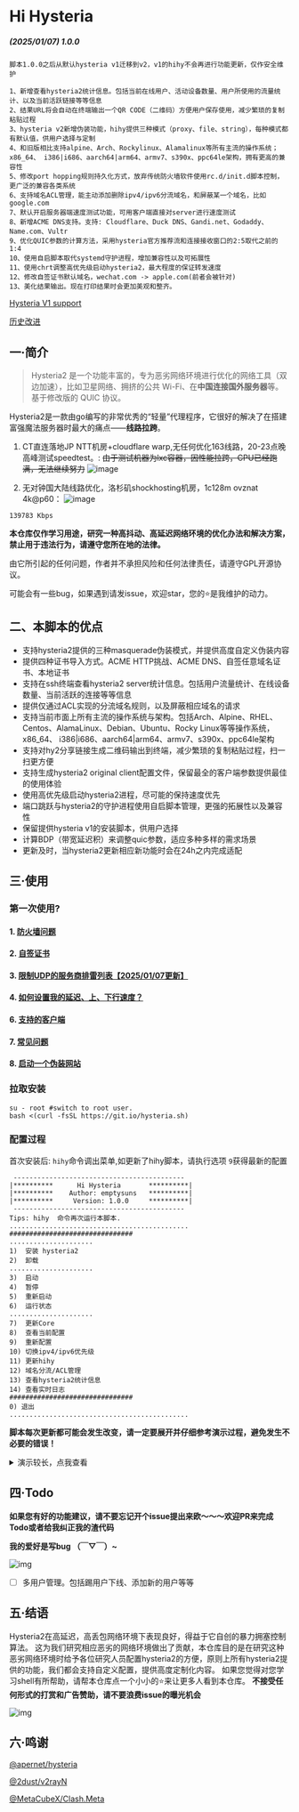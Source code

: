 # Hi Hysteria
##### (2025/01/07) 1.0.0

```
脚本1.0.0之后从默认hysteria v1迁移到v2，v1的hihy不会再进行功能更新，仅作安全维护

1、新增查看hysteria2统计信息。包括当前在线用户、活动设备数量、用户所使用的流量统计、以及当前活跃链接等等信息
2、结果URL将会自动在终端输出一个QR CODE（二维码）方便用户保存使用，减少繁琐的复制粘贴过程
3、hysteria v2新增伪装功能，hihy提供三种模式（proxy、file、string），每种模式都有默认值，供用户选择与定制
4、和旧版相比支持alpine、Arch、Rockylinux、Alamalinux等所有主流的操作系统；x86_64、 i386|i686、aarch64|arm64、armv7、s390x、ppc64le架构，拥有更高的兼容性
5、修改port hopping规则持久化方式，放弃传统防火墙软件使用rc.d/init.d脚本控制，更广泛的兼容各类系统
6、支持域名ACL管理，能主动添加删除ipv4/ipv6分流域名，和屏蔽某一个域名，比如google.com
7、默认开启服务器端速度测试功能，可用客户端直接对server进行速度测试
8、新增ACME DNS支持。支持: Cloudflare、Duck DNS、Gandi.net、Godaddy、Name.com、Vultr
9、优化QUIC参数的计算方法，采用hysteria官方推荐流和连接接收窗口的2:5取代之前的1:4
10、使用自启脚本取代systemd守护进程，增加兼容性以及可拓展性
11、使用chrt调整高优先级启动hysteria2，最大程度的保证转发速度
12、修改自签证书默认域名，wechat.com -> apple.com(前者会被针对)
13、美化结果输出。现在打印结果时会更加美观和整齐。
```
[Hysteria V1 support](https://github.com/emptysuns/Hi_Hysteria/tree/v1)

[历史改进](md/log.md)


## 一·简介

> Hysteria2 是一个功能丰富的，专为恶劣网络环境进行优化的网络工具（双边加速），比如卫星网络、拥挤的公共 Wi-Fi、在**中国连接国外服务器**等。 基于修改版的 QUIC 协议。
> 
Hysteria2是一款由go编写的非常优秀的“轻量”代理程序，它很好的解决了在搭建富强魔法服务器时最大的痛点——**线路拉跨**。

1. CT直连落地JP NTT机房+cloudflare warp,无任何优化163线路，20-23点晚高峰测试speedtest。:
~~由于测试机器为lxc容器，因性能拉跨，CPU已经跑满，无法继续努力~~
![image](imgs/speed.png)

2. 无对钟国大陆线路优化，洛杉矶shockhosting机房，1c128m ovznat 4k@p60：
![image](imgs/yt.jpg)

```
139783 Kbps
```

**本仓库仅作学习用途，研究一种高抖动、高延迟网络环境的优化办法和解决方案，禁止用于违法行为，请遵守您所在地的法律。**

由它所引起的任何问题，作者并不承担风险和任何法律责任，请遵守GPL开源协议。

可能会有一些bug，如果遇到请发issue，欢迎star，您的⭐是我维护的动力。


## 二、本脚本的优点
- 支持hysteria2提供的三种masquerade伪装模式，并提供高度自定义伪装内容
- 提供四种证书导入方式。ACME HTTP挑战、ACME DNS、自签任意域名证书、本地证书
- 支持在ssh终端查看hysteria2 server统计信息。包括用户流量统计、在线设备数量、当前活跃的连接等等信息
- 提供仅通过ACL实现的分流域名规则，以及屏蔽相应域名的请求
- 支持当前市面上所有主流的操作系统与架构。包括Arch、Alpine、RHEL、Centos、AlamaLinux、Debian、Ubuntu、Rocky Linux等等操作系统，x86_64、 i386|i686、aarch64|arm64、armv7、s390x、ppc64le架构
- 支持对hy2分享链接生成二维码输出到终端，减少繁琐的复制粘贴过程，扫一扫更方便
- 支持生成hysteria2 original client配置文件，保留最全的客户端参数提供最佳的使用体验
- 使用高优先级启动hysteria2进程，尽可能的保持速度优先
- 端口跳跃与hysteria2的守护进程使用自启脚本管理，更强的拓展性以及兼容性
- 保留提供hysteria v1的安装脚本，供用户选择
- 计算BDP（带宽延迟积）来调整quic参数，适应多种多样的需求场景
- 更新及时，当hysteria2更新相应新功能时会在24h之内完成适配

## 三·使用

### 第一次使用?

#### 1. [防火墙问题](md/firewall.md)

#### 2. [自签证书](md/certificate.md)

#### 3. [限制UDP的服务商排雷列表【2025/01/07更新】](md/blacklist.md)

#### 4. [如何设置我的延迟、上、下行速度？](md/speed.md)

#### 6. [支持的客户端](md/client.md)

#### 7. [常见问题](md/issues.md)

#### 8. [启动一个伪装网站](md/masquerade.md)

### 拉取安装

```
su - root #switch to root user.
bash <(curl -fsSL https://git.io/hysteria.sh)
```

### 配置过程

首次安装后: `hihy`命令调出菜单,如更新了hihy脚本，请执行选项 `9`获得最新的配置

```
 -------------------------------------------
|**********      Hi Hysteria       **********|
|**********    Author: emptysuns   **********|
|**********     Version: 1.0.0     **********|
 -------------------------------------------
Tips: hihy  命令再次运行本脚本.
............................................. 
############################### 
..................... 
1)  安装 hysteria2 
2)  卸载 
..................... 
3)  启动 
4)  暂停 
5)  重新启动 
6)  运行状态 
..................... 
7)  更新Core 
8)  查看当前配置 
9)  重新配置 
10) 切换ipv4/ipv6优先级 
11) 更新hihy 
12) 域名分流/ACL管理 
13) 查看hysteria2统计信息 
14) 查看实时日志 
############################### 
0) 退出 
.............................................
```

**脚本每次更新都可能会发生改变，请一定要展开并仔细参考演示过程，避免发生不必要的错误！**

<details>
  <summary>演示较长，点我查看</summary>
<pre><blockcode> 

(1/11)请选择证书申请方式:

1、使用ACME申请(推荐,需打开tcp 80/443)
2、使用本地证书文件
3、自签证书
4、dns验证

输入序号:
3
请输入自签证书的域名(默认:apple.com): 
pornhub.a.com     
->自签证书域名为:pornhub.a.com 

判断客户端连接所使用的地址是否正确?公网ip:1.2.3.4
请选择:

1、正确(默认)
2、不正确,手动输入ip

输入序号:
1


->您已选择自签pornhub.a.com证书加密.公网ip:1.2.3.4



(2/11)请输入你想要开启的端口,此端口是server端口,推荐443.(默认随机10000-65535) 
并没有证据表明非udp/443的端口会被阻断,它仅仅是可能有更好的伪装一种措施,如果你使用端口跳跃的话，这里建议使用随机端口 
   

->使用随机端口:udp/43956 


->(3/11)是否使用端口跳跃(Port Hopping),推荐使用 
Tip: 长时间单端口 UDP 连接容易被运营商封锁/QoS/断流,启动此功能可以有效避免此问题.
更加详细介绍请参考: https://v2.hysteria.network/zh/docs/advanced/Port-Hopping/

选择是否启用:

1、启用(默认)
2、跳过

输入序号:


->您选择启用端口跳跃/多端口(Port Hopping)功能 
端口跳跃/多端口(Port Hopping)功能需要占用多个端口,请保证这些端口没有监听其他服务
Tip: 端口选择数量不宜过多,推荐1000个左右,范围1-65535,建议选择连续的端口范围.

请输入起始端口(默认47000): 
31000

->起始端口:31000 

请输入结束端口(默认48000): 
32000

->结束端口:32000 


->您选择的端口跳跃/多端口(Port Hopping)参数为: 31000:32000 

(4/11)请输入您到此服务器的平均延迟,关系到转发速度(默认200,单位:ms): 
280

->延迟:280 ms


期望速度,这是客户端的峰值速度,服务端默认不受限。Tips:脚本会自动*1.10做冗余，您期望过低或者过高会影响转发效率,请如实填写! 
(5/11)请输入客户端期望的下行速度:(默认50,单位:mbps): 
250

->客户端下行速度：250 mbps

(6/11)请输入客户端期望的上行速度(默认10,单位:mbps):
30

->客户端上行速度：30 mbps

(7/11)请输入认证口令(默认随机生成UUID作为密码,建议使用强密码): 


->认证口令:5a399adf-e12b-450b-8c39-ef11cc566179 

Tips: 如果使用obfs混淆,抗封锁能力更强,能被识别为未知udp流量。
但是会增加cpu负载导致峰值速度下降,如果您追求性能且未被针对封锁建议不使用
(8/11)是否使用salamander进行流量混淆:

1、不使用(推荐)
2、使用

输入序号:


->您将不使用混淆

(9/11)请选择伪装类型:

1、string(默认、返回一个固定的字符串)
2、proxy(作为一个反向代理，从另一个网站提供内容。)
3、file(作为一个静态文件服务器，从一个目录提供内容。目录内必须含有index.html)

输入序号:
2
请输入伪装代理地址(默认:https://www.helloworld.org): 
反代该网址但不会替换网页内域名
https://github.com

->伪装代理地址:https://github.com 

(10/11)是否同时监听tcp/43956端口来增强伪装行为(做戏做全套): 
通常网站支持 HTTP/3 的只是将其作为一个升级选项 
监听一个tcp端口来提供伪装内容,使伪装更加自然,如果不启用此选项,浏览器将在不启用H3功能下访问不了伪装内容
请选择:

1、启用(默认)
2、跳过

输入序号:


->您选择同时监听tcp/43956端口

(11/11)请输入客户端名称备注(默认使用域名或IP区分,例如输入test,则名称为Hys-test): 
test

配置录入完成!
 
执行配置... 
开始生成自签名证书...
 
生成 CA 私钥... 
Generating RSA private key, 2048 bit long modulus (2 primes)
生成 CA 证书... 
Can't load /root/.rnd into RNG
281012468479616:error:2406F079:random number generator:RAND_load_file:Cannot open file:../crypto/rand/randfile.c:88:Filename=/root/.rnd
生成服务器私钥和 CSR... 
Can't load /root/.rnd into RNG
280948454311552:error:2406F079:random number generator:RAND_load_file:Cannot open file:../crypto/rand/randfile.c:88:Filename=/root/.rnd
Generating a RSA private key
writing new private key to '/etc/hihy/cert/pornhub.a.com.key'
使用 CA 签署服务器证书... 
Signature ok
subject=C = CN, ST = GuangDong, L = ShenZhen, O = PonyMa, OU = Tecent, emailAddress = no-reply@qq.com, CN = pornhub.a.com
Getting CA Private Key
清理临时文件... 
移动 CA 证书到结果目录... 
证书生成成功！
 
net.core.rmem_max = 77000000
net.core.wmem_max = 77000000
net.ipv4.ip_forward = 1
net.ipv6.conf.all.forwarding = 1

Test config...

Test success! 
Port Hopping NAT 规则已添加并持久化。 
IPTABLES OPEN: udp/43956 
run-parts: executing /usr/share/netfilter-persistent/plugins.d/15-ip4tables save
run-parts: executing /usr/share/netfilter-persistent/plugins.d/25-ip6tables save
IPTABLES OPEN: tcp/43956 
run-parts: executing /usr/share/netfilter-persistent/plugins.d/15-ip4tables save
run-parts: executing /usr/share/netfilter-persistent/plugins.d/25-ip6tables save
Generating config... 
install.sh: line 305: 21873 Terminated              /etc/hihy/bin/appS -c ${yaml_file} server > ./hihy_debug.info 2>&1
安装成功,请查看下方配置详细信息 
Starting hihy...
启动成功! 

━━━━━━━━━━━━━━━━━━━━━━━━━━━━━━━━━━━━━━━━
📝 生成客户端配置文件...

✨ 配置信息如下:

📌 当前hysteria2 server版本: app/v2.6.0 
━━━━━━━━━━━━━━━━━━━━━━━━━━━━━━━━━━━━━━━━

⚠️  安全提示:
🔒 您使用自签证书,需要:
   1. 自行修改浏览器信任证书
   2. 设置hosts使IP指向该域名

🌐 1、伪装地址: https://1.2.3.48:43956  

🔗 2、[v2rayN-Windows/v2rayN-Andriod/nekobox/passwall/Shadowrocket]分享链接:
 
hy2://5a399adf-e12b-450b-8c39-ef11cc566179@1.2.3.48:43956/?mport=31000-32000&insecure=1&sni=pornhub.a.com#Hy2-test 


█ ▄▄▄▄▄ █▀▀▄▄▄██  █ ▀▀▄▄▄ █▄▀▀█▄▄▄█ ▄▄▄▄▄ █

QR code generated successfully. 

📄 3、[推荐] [Nekoray/V2rayN/NekoBoxforAndroid]原生配置文件,更新最快、参数最全、效果最好。文件地址: ./Hy2-test-v2rayN.yaml  
↓↓↓↓↓↓↓↓↓↓↓↓↓↓↓↓↓↓↓COPY↓↓↓↓↓↓↓↓↓↓↓↓↓↓↓↓↓↓↓ 
server: hysteria2://5a399adf-e12b-450b-8c39-ef11cc566179@1.2.3.48:43956,31000-32000/
tls:
  sni: pornhub.a.com
  insecure: true
transport:
  type: udp
  udp:
    hopInterval: 120s
quic:
  initStreamReceiveWindow: 15400000
  initConnReceiveWindow: 38500000
  maxConnReceiveWindow: 77000000
  maxStreamReceiveWindow: 30800000
  keepAlivePeriod: 60s
bandwidth:
  download: 250mbps
  upload: 30mbps
fastOpen: true
socks5:
  listen: 127.0.0.1:20808
↑↑↑↑↑↑↑↑↑↑↑↑↑↑↑↑↑↑↑COPY↑↑↑↑↑↑↑↑↑↑↑↑↑↑↑↑↑↑↑ 

📱 4、[Clash.Mini/ClashX.Meta/Clash.Meta for Android/Clash.verge/openclash] ClashMeta配置文件地址: ./Hy2-test-ClashMeta.yaml  

✅ 配置生成完成!
━━━━━━━━━━━━━━━━━━━━━━━━━━━━━━━━━━━━━━━━

配置修改成功 
root@localhost:/opt/test# hihy 14
-> 14) 查看实时日志 
2025-01-07T14:53:16Z    INFO    server mode
2025-01-07T14:53:16Z    INFO    traffic stats server up and running     {"listen": "127.0.0.1:19215"}
2025-01-07T14:53:16Z    INFO    masquerade HTTPS server up and running  {"listen": ":43956"}
2025-01-07T14:53:16Z    INFO    server up and running   {"listen": ":43956"}
^C
root@localhost:/opt/test# hihy 13
-> 13) 查看hysteria统计信息 
=========== Hysteria 服务器状态 ===========
【流量统计】 

【在线用户】 

【活动连接】 
当前没有活动连接

</blockcode></pre>`

</details>

## 四·Todo

**如果您有好的功能建议，请不要忘记开个issue提出来欧～～～欢迎PR来完成Todo或者给我纠正我的渣代码**

**我的爱好是写bug （￣▽￣）~**

![img](imgs/gugugu.gif)

* [ ] 多用户管理。包括踢用户下线、添加新的用户等等

## 五·结语

Hysteria2在高延迟，高丢包网络环境下表现良好，得益于它自创的暴力拥塞控制算法。
这为我们研究相应恶劣的网络环境做出了贡献，本仓库目的是在研究这种恶劣网络环境时给予各位研究人员配置hysteria2的方便，原则上所有hysteria2提供的功能，我们都会支持自定义配置，提供高度定制化内容。
如果您觉得对您学习shell有所帮助，请帮本仓库点一个小小的⭐来让更多人看到本仓库。
**不接受任何形式的打赏和广告赞助，请不要浪费issue的曝光机会**

![img](./imgs/stickerpack.png)

## 六·鸣谢

[@apernet/hysteria](https://github.com/HyNetwork/hysteria)

[@2dust/v2rayN](https://github.com/2dust/v2rayN)

[@MetaCubeX/Clash.Meta](https://github.com/MetaCubeX/Clash.Meta)
